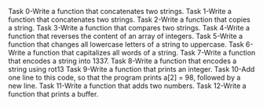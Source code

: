Task 0-Write a function that concatenates two strings.
Task 1-Write a function that concatenates two strings.
Task 2-Write a function that copies a string.
Task 3-Write a function that compares two strings.
Task 4-Write a function that reverses the content of an array of integers.
Task 5-Write a function that changes all lowercase letters of a string to uppercase.
Task 6-Write a function that capitalizes all words of a string.
Task 7-Write a function that encodes a string into 1337.
Task 8-Write a function that encodes a string using rot13
Task 9-Write a function that prints an integer.
Task 10-Add one line to this code, so that the program prints a[2] = 98, followed by a new line.
Task 11-Write a function that adds two numbers.
Task 12-Write a function that prints a buffer.
